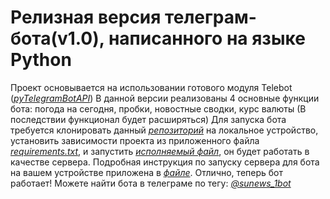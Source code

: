 # **Релизная версия телеграм-бота(v1.0), написанного на языке Python**
Проект основывается на использовании готового модуля Telebot ([*pyTelegramBotAPI*](https://github.com/eternnoir/pyTelegramBotAPI))
В данной версии реализованы 4 основные функции бота: погода на сегодня, пробки, новостные сводки, курс валюты (В последствии функционал будет расширяться)
Для запуска бота требуется клонировать данный [*репозиторий*](https://github.com/mtz0-o/sunews.tg) на локальное устройство, установить зависимости проекта из приложенного файла [*requirements.txt*](https://github.com/mtz0-o/sunews.tg/blob/main/requirements.txt), и запустить [*исполняемый файл*](https://github.com/mtz0-o/sunews.tg/blob/main/bot.py), он будет работать в качестве сервера. Подробная инструкция по запуску сервера для бота на вашем устройстве приложена в [*файле*](https://github.com/mtz0-o/sunews.tg/blob/main/instructions.md). Отлично, теперь бот работает! Можете найти бота в телеграме по тегу: [*@sunews_1bot*](https://t.me/sunews_1bot)
